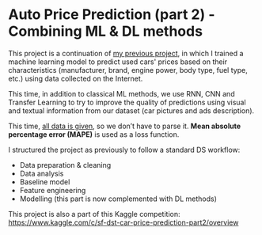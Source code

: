 # Auto Price Prediction (part 2) - Combining ML & DL methods

This project is a continuation of [my previous project](https://github.com/artkel/skillfactory_rds/tree/main/module_6), in which I trained a machine learning model to predict used cars' prices based on their characteristics (manufacturer, brand, engine power, body type, fuel type, etc.) using data collected on the Internet.

This time, in addition to classical ML methods, we use RNN, CNN and Transfer Learning to try to improve the quality of predictions using visual and textual information from our dataset (car pictures and ads description).

This time, [all data is given](https://www.kaggle.com/c/sf-dst-car-price-prediction-part2/data), so we don’t have to parse it. **Mean absolute percentage error (MAPE)** is used as a loss function. 

I structured the project as previously to follow a standard DS workflow:

* Data preparation & cleaning
* Data analysis
* Baseline model
* Feature engineering
* Modelling (this part is now complemented with DL methods)

This project is also a part of this Kaggle competition: https://www.kaggle.com/c/sf-dst-car-price-prediction-part2/overview
